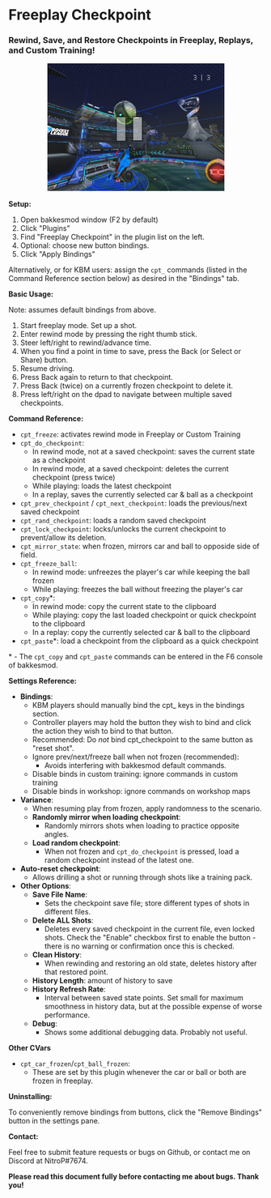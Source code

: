# Freeplay Checkpoint
### Rewind, Save, and Restore Checkpoints in Freeplay, Replays, and Custom Training!
<p align="center"><img src="banner.png" width="350"></p>

**Setup:**

1. Open bakkesmod window (F2 by default)
2. Click "Plugins"
3. Find "Freeplay Checkpoint" in the plugin list on the left.
4. Optional: choose new button bindings.
5. Click "Apply Bindings"

Alternatively, or for KBM users: assign the `cpt_` commands (listed in the Command
Reference section below) as desired in the "Bindings" tab.

**Basic Usage:**

Note: assumes default bindings from above.

1. Start freeplay mode.  Set up a shot.
2. Enter rewind mode by pressing the right thumb stick.
3. Steer left/right to rewind/advance time.
4. When you find a point in time to save, press the Back (or Select or Share) button.
5. Resume driving.
6. Press Back again to return to that checkpoint.
7. Press Back (twice) on a currently frozen checkpoint to delete it.
8. Press left/right on the dpad to navigate between multiple saved checkpoints.

**Command Reference:**

- `cpt_freeze`: activates rewind mode in Freeplay or Custom Training
- `cpt_do_checkpoint`:
  - In rewind mode, not at a saved checkpoint: saves the current state as a checkpoint
  - In rewind mode, at a saved checkpoint: deletes the current checkpoint (press twice)
  - While playing: loads the latest checkpoint
  - In a replay, saves the currently selected car & ball as a checkpoint
- `cpt_prev_checkpoint` / `cpt_next_checkpoint`: loads the previous/next saved checkpoint
- `cpt_rand_checkpoint`: loads a random saved checkpoint
- `cpt_lock_checkpoint`: locks/unlocks the current checkpoint to prevent/allow its deletion.
- `cpt_mirror_state`: when frozen, mirrors car and ball to opposide side of field.
- `cpt_freeze_ball`:
  - In rewind mode: unfreezes the player's car while keeping the ball frozen
  - While playing: freezes the ball without freezing the player's car
- `cpt_copy`\*:
  - In rewind mode: copy the current state to the clipboard
  - While playing: copy the last loaded checkpoint or quick checkpoint to the clipboard
  - In a replay: copy the currently selected car & ball to the clipboard
- `cpt_paste`\*: load a checkpoint from the clipboard as a quick checkpoint

\* - The `cpt_copy` and `cpt_paste` commands can be entered in the F6 console of bakkesmod.

**Settings Reference:**

- **Bindings**:
  - KBM players should manually bind the cpt_ keys in the bindings section.
  - Controller players may hold the button they wish to bind and click the action they
    wish to bind to that button.
  - Recommended: Do *not* bind cpt_checkpoint to the same button as "reset shot".
  - Ignore prev/next/freeze ball when not frozen (recommended):
    - Avoids interfering with bakkesmod default commands.
  - Disable binds in custom training: ignore commands in custom training
  - Disable binds in workshop: ignore commands on workshop maps
- **Variance**:
  - When resuming play from frozen, apply randomness to the scenario.
  - **Randomly mirror when loading checkpoint**:
    - Randomly mirrors shots when loading to practice opposite angles.
  - **Load random checkpoint**:
    - When not frozen and `cpt_do_checkpoint` is pressed, load a random checkpoint instead
      of the latest one.
- **Auto-reset checkpoint**:
  - Allows drilling a shot or running through shots like a training pack.
- **Other Options**:
  - **Save File Name**:
    - Sets the checkpoint save file; store different types of shots in different files.
  - **Delete ALL Shots**:
    - Deletes every saved checkpoint in the current file, even locked shots.  Check the
      "Enable" checkbox first to enable the button - there is no warning or confirmation
      once this is checked.
  - **Clean History**:
    - When rewinding and restoring an old state, deletes history after that restored point.
  - **History Length**: amount of history to save
  - **History Refresh Rate**:
    - Interval between saved state points.  Set small for maximum smoothness in history data,
      but at the possible expense of worse performance.
  - **Debug**:
    - Shows some additional debugging data.  Probably not useful.
    
**Other CVars**
- `cpt_car_frozen`/`cpt_ball_frozen`:
  - These are set by this plugin whenever the car or ball or both are frozen in freeplay.

**Uninstalling:**

To conveniently remove bindings from buttons, click the "Remove Bindings" button
in the settings pane.

**Contact:**

Feel free to submit feature requests or bugs on Github, or contact me on Discord at NitroP#7674.

**Please read this document fully before contacting me about bugs.  Thank you!**
